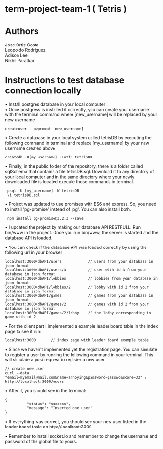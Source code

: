 # term-project-team-1 ( Tetris )
<h1> Authors </h1>
Jose Ortiz Costa </br>
Leopoldo Rodriguez </br>
Adison Lee </br>
Nikhil Paratkar</br>

<h1> Instructions to test database connection locally </h1>
• Install postgres database in your local computer </br>
• Once postgress is installed it correctly, you can create your username with the terminal command where [new_username] will be replaced by your new username
    
    
    createuser --pwprompt [new_username]
    
• Create a database in your local system called tetrisDB by executing the following command in terminal and replace [my_username] by your new username created above

    createdb -O[my_username] -Eutf8 tetrisDB

• Finally, in the public folder of the repository, there is a folder called sqlSchema that contains a file tetrisDB.sql. Download it to any directory of your local computer
 and in the same directory where your newly downloaded file is located execute those commands in terminal. 
 
     psql -U [my_username] -W tetrisDB
     \i tetrisDB.sql

• Project was updated to use promises with ES6 and express. So, you need to install 'pg-promise' instead of 'pg'. You can also install both.

     npm install pg-promise@3.2.3 --save
     
• I updated the project by making our database API RESTFULL. Run bin/www in the project. Once you run bin/www, the server is started and the database API is loaded.

• You can check if the database API was loaded correctly by using the following url in your browser 

    localhost:3000/dbAPI/users            // users from your database in json format
    localhost:3000/dbAPI/users/3          // user with id 3 from your database in json format
    localhost:3000/dbAPI/lobbies          // lobbies from your database in json format
    localhost:3000/dbAPI/lobbies/2        // lobby with id 2 from your database in json format
    localhost:3000/dbAPI/games            // games from your database in json format
    localhost:3000/dbAPI/games/2          // games with id 2 from your database in json format
    localhost:3000/dbAPI/games/2/lobby    // the lobby corresponding to game with id 2

• For the client part I implemented a example leader board table in the index page to see it run:
 
    localhost:3000       // index page with leader board example table
    
• Since we haven't implemented yet the registration page. You can simulate to register a user by running the following command in your terminal. This will simulate a post request to register a new user

    // create new user
    curl --data "email=myemail@mail.com&name=annoying&password=passwd&score=33" \
    http://localhost:3000/users
    
    
• After it, you should see in the terminal: 

    {
              "status": "success",
              "message": "Inserted one user"
    }
    
• If everything was correct, you should see your new user listed in the leader board table on http://localhost:3000  

• Remember to install socket.io and remember to change the username and password of the global file to yours.
